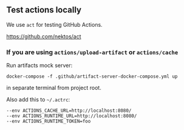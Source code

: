 ## Test actions locally

We use `act` for testing GitHub Actions.

https://github.com/nektos/act

### If you are using `actions/upload-artifact` or `actions/cache`
Run artifacts mock server:

`docker-compose -f .github/artifact-server-docker-compose.yml up`

in separate terminal from project root.

Also add this to `~/.actrc`:
```
--env ACTIONS_CACHE_URL=http://localhost:8080/
--env ACTIONS_RUNTIME_URL=http://localhost:8080/
--env ACTIONS_RUNTIME_TOKEN=foo
```

